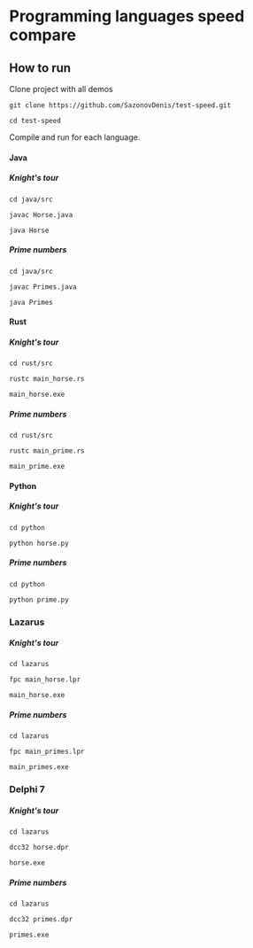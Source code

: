 # Programming languages speed compare

## How to run

Clone project with all demos

~~~
git clone https://github.com/SazonovDenis/test-speed.git

cd test-speed
~~~

Compile and run for each language.

#### Java

##### Knight's tour

~~~
cd java/src

javac Horse.java

java Horse
~~~

##### Prime numbers

~~~
cd java/src

javac Primes.java 

java Primes
~~~

#### Rust

##### Knight's tour

~~~
cd rust/src

rustc main_horse.rs

main_horse.exe
~~~

##### Prime numbers

~~~
cd rust/src

rustc main_prime.rs

main_prime.exe
~~~

#### Python

##### Knight's tour

~~~
cd python

python horse.py
~~~

##### Prime numbers

~~~
cd python

python prime.py
~~~

### Lazarus

##### Knight's tour

~~~
cd lazarus

fpc main_horse.lpr

main_horse.exe
~~~

##### Prime numbers

~~~
cd lazarus

fpc main_primes.lpr

main_primes.exe
~~~

### Delphi 7

##### Knight's tour

~~~
cd lazarus

dcc32 horse.dpr

horse.exe
~~~

##### Prime numbers

~~~
cd lazarus

dcc32 primes.dpr

primes.exe
~~~


